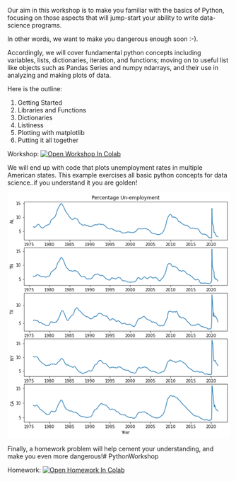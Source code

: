 Our aim in this workshop is to make you familiar with the basics of Python, focusing on those aspects that will jump-start your ability to write data-science programs.

In other words, we want to make you dangerous enough soon :-).

Accordingly, we will cover fundamental python concepts including variables, lists, dictionaries, iteration, and functions; moving on to useful list like objects such as Pandas Series and numpy ndarrays, and their use in analyzing and making plots of data.

Here is the outline:

1. Getting Started
2. Libraries and Functions
3. Dictionaries
4. Listiness
5. Plotting with matplotlib
6. Putting it all together

Workshop: [![Open Workshop In Colab](https://colab.research.google.com/assets/colab-badge.svg)](https://colab.research.google.com/github/univai-ghf/PythonWorkshop/blob/main/PythonWorkshop.ipynb)

We will end up with code that plots unemployment rates in multiple American states. This example exercises all basic python concepts for data science..if you understand it you are golden!

![](images/unemploy.png)

Finally, a homework problem will help cement your understanding, and make you even more dangerous!# PythonWorkshop

Homework: [![Open Homework In Colab](https://colab.research.google.com/assets/colab-badge.svg)](https://colab.research.google.com/github/univai-ghf/PythonWorkshop/blob/main/Homework_PythonWorkshop.ipynb)
